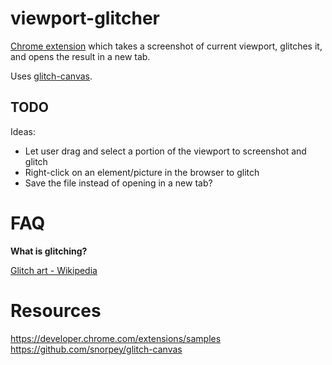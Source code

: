 # viewport-glitcher

[Chrome extension](https://chrome.google.com/webstore/detail/viewport-glitcher/onacloncedplghlhddcofmdccfejhipd) which takes a screenshot of current viewport, glitches it, and opens the result in a new tab. 

Uses [glitch-canvas](https://github.com/snorpey/glitch-canvas).

## TODO

Ideas: 

- Let user drag and select a portion of the viewport to screenshot and glitch
- Right-click on an element/picture in the browser to glitch
- Save the file instead of opening in a new tab?

# FAQ

**What is glitching?**

[Glitch art - Wikipedia](https://en.wikipedia.org/wiki/Glitch_art)

# Resources

https://developer.chrome.com/extensions/samples
https://github.com/snorpey/glitch-canvas
